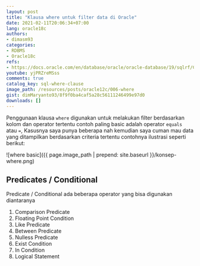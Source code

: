 ```yaml
---
layout: post
title: "Klausa where untuk filter data di Oracle"
date: 2021-02-11T20:06:34+07:00
lang: oracle18c
authors:
- dimasm93
categories:
- RDBMS
- Oracle18c
refs: 
- https://docs.oracle.com/en/database/oracle/oracle-database/19/sqlrf/Conditions.html#GUID-C2E3ED44-16E7-4924-9125-E1693B1022A8
youtube: yjPRZreMSss
comments: true
catalog_key: sql-where-clause
image_path: /resources/posts/oracle12c/006-where
gist: dimMaryanto93/8f9f0ba4caf5a28c56111246499e97d0
downloads: []
---
```


Penggunaan klausa `where` digunakan untuk melakukan filter berdasarkan kolom dan operator tertentu contoh paling basic adalah operator `equals` atau `=`, Kasusnya saya punya beberapa nah kemudian saya cuman mau data yang ditampilkan berdasarkan criteria tertentu contohnya ilustrasi seperti berikut:

![where basic]({{ page.image_path | prepend: site.baseurl }}/konsep-where.png)

## Predicates / Conditional

Predicate / Conditional ada beberapa operator yang bisa digunakan diantaranya

1. Comparison Predicate
2. Floating Point Condition
3. Like Predicate
4. Between Predicate
5. Nulless Predicate
6. Exist Condition
7. In Condition
8. Logical Statement